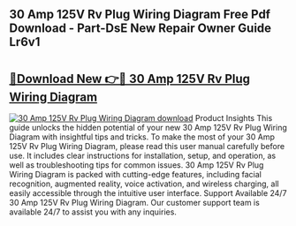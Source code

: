 ## 30 Amp 125V Rv Plug Wiring Diagram Free Pdf Download - Part-DsE New Repair Owner Guide Lr6v1

# <h2><a href="http://dfpf4py.blite.top/?on=30+Amp+125V+Rv+Plug+Wiring+Diagram">🔗Download New 👉🔴 30 Amp 125V Rv Plug Wiring Diagram</a></h2>

[![30 Amp 125V Rv Plug Wiring Diagram download](https://i.imgur.com/lujVjoI.png)](http://dfpf4py.blite.top/?on=30+Amp+125V+Rv+Plug+Wiring+Diagram)
Product Insights This guide unlocks the hidden potential of your new 30 Amp 125V Rv Plug Wiring Diagram with insightful tips and tricks. To make the most of your 30 Amp 125V Rv Plug Wiring Diagram, please read this user manual carefully before use. It includes clear instructions for installation, setup, and operation, as well as troubleshooting tips for common issues. 30 Amp 125V Rv Plug Wiring Diagram is packed with cutting-edge features, including facial recognition, augmented reality, voice activation, and wireless charging, all easily accessible through the intuitive user interface. Support Available 24/7 30 Amp 125V Rv Plug Wiring Diagram. Our customer support team is available 24/7 to assist you with any inquiries.
